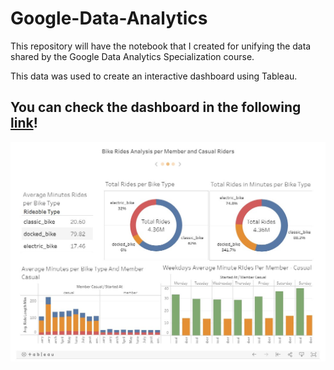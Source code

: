 # Google-Data-Analytics
This repository will have the notebook that I created for unifying the data shared by the Google Data Analytics Specialization course.

This data was used to create an interactive dashboard using Tableau. 

## You can check the dashboard in the following [link](https://public.tableau.com/views/BikeAnalysis_16373338753220/Story1?:language=en-US&:display_count=n&:origin=viz_share_link)! 
![Bikes.jpg](https://github.com/Sebasc322/Google-Data-Analytics/blob/main/Bikes.jpg)


